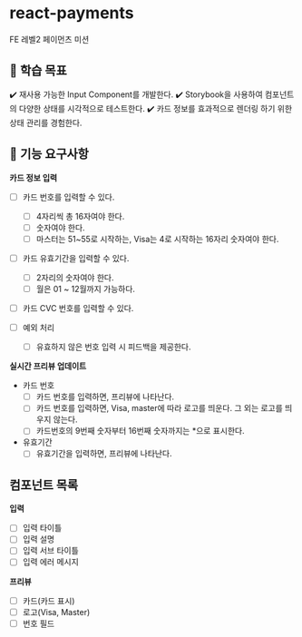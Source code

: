 # react-payments

FE 레벨2 페이먼츠 미션

## 📍 학습 목표

✔️ 재사용 가능한 Input Component를 개발한다.
✔️ Storybook을 사용하여 컴포넌트의 다양한 상태를 시각적으로 테스트한다.
✔️ 카드 정보를 효과적으로 렌더링 하기 위한 상태 관리를 경험한다.

## 📍 기능 요구사항

**카드 정보 입력**

- [ ] 카드 번호를 입력할 수 있다.

  - [ ] 4자리씩 총 16자여야 한다.
  - [ ] 숫자여야 한다.
  - [ ] 마스터는 51~55로 시작하는, Visa는 4로 시작하는 16자리 숫자여야 한다.

- [ ] 카드 유효기간을 입력할 수 있다.
  - [ ] 2자리의 숫자여야 한다.
  - [ ] 월은 01 ~ 12월까지 가능하다.
- [ ] 카드 CVC 번호를 입력할 수 있다.
- [ ] 예외 처리

  - [ ] 유효하지 않은 번호 입력 시 피드백을 제공한다.

**실시간 프리뷰 업데이트**

- 카드 번호
  - [ ] 카드 번호를 입력하면, 프리뷰에 나타난다.
  - [ ] 카드 번호를 입력하면, Visa, master에 따라 로고를 띄운다. 그 외는 로고를 띄우지 않는다.
  - [ ] 카드번호의 9번째 숫자부터 16번째 숫자까지는 \*으로 표시한다.
- 유효기간
  - [ ] 유효기간을 입력하면, 프리뷰에 나타난다.

## 컴포넌트 목록

**입력**

- [ ] 입력 타이틀
- [ ] 입력 설명
- [ ] 입력 서브 타이틀
- [ ] 입력 에러 메시지

**프리뷰**

- [ ] 카드(카드 표시)
- [ ] 로고(Visa, Master)
- [ ] 번호 필드
